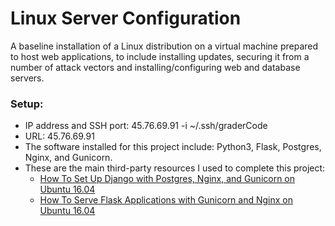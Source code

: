 # Linux Server Configuration
A baseline installation of a Linux distribution on a virtual machine prepared to host web applications, to include installing updates, securing it from a number of attack vectors and installing/configuring web and database servers.



### Setup:
  - IP address and SSH port: 45.76.69.91 -i ~/.ssh/graderCode
  - URL: 45.76.69.91
  - The software installed for this project include: Python3, Flask, Postgres, Nginx, and Gunicorn.
  - These are the main third-party resources I used to complete this project:
    - [How To Set Up Django with Postgres, Nginx, and Gunicorn on Ubuntu 16.04](https://www.digitalocean.com/community/tutorials/how-to-set-up-django-with-postgres-nginx-and-gunicorn-on-ubuntu-16-04)
    - [How To Serve Flask Applications with Gunicorn and Nginx on Ubuntu 16.04](https://www.digitalocean.com/community/tutorials/how-to-serve-flask-applications-with-gunicorn-and-nginx-on-ubuntu-16-04)
